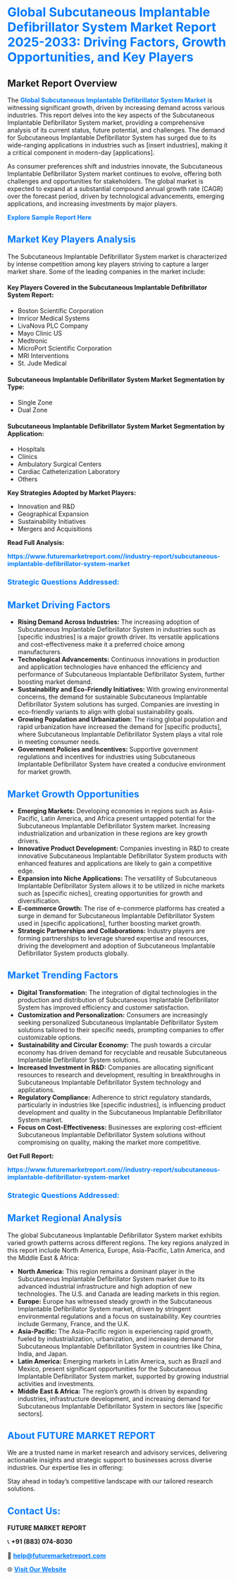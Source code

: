 <h1 style="color: #007BFF;">Global Subcutaneous Implantable Defibrillator System Market Report 2025-2033: Driving Factors, Growth Opportunities, and Key Players</h1>

<section id="overview">
<h2>Market Report Overview</h2>
<p>The <a href="https://www.futuremarketreport.com//industry-report/subcutaneous-implantable-defibrillator-system-market" style="color: #007BFF; text-decoration: none;"><strong>Global Subcutaneous Implantable Defibrillator System Market</strong></a> is witnessing significant growth, driven by increasing demand across various industries. This report delves into the key aspects of the Subcutaneous Implantable Defibrillator System market, providing a comprehensive analysis of its current status, future potential, and challenges. The demand for Subcutaneous Implantable Defibrillator System has surged due to its wide-ranging applications in industries such as [insert industries], making it a critical component in modern-day [applications].</p>
<p>As consumer preferences shift and industries innovate, the Subcutaneous Implantable Defibrillator System market continues to evolve, offering both challenges and opportunities for stakeholders. The global market is expected to expand at a substantial compound annual growth rate (CAGR) over the forecast period, driven by technological advancements, emerging applications, and increasing investments by major players.</p>
</section>

<section id="overview">
<p><a href="https://www.futuremarketreport.com//request-sample/reportId=51885" style="color: #007BFF; text-decoration: none;"><strong>Explore Sample Report Here</strong></a></p>
</section>

<section id="key-players">
<h2 style="color: #007BFF;">Market Key Players Analysis</h2>
<p>The Subcutaneous Implantable Defibrillator System market is characterized by intense competition among key players striving to capture a larger market share. Some of the leading companies in the market include:</p>
<h4>Key Players Covered in the Subcutaneous Implantable Defibrillator System Report:</h4>
<ul><li>Boston Scientific Corporation</li><li>Imricor Medical Systems</li><li>LivaNova PLC Company</li><li>Mayo Clinic US</li><li>Medtronic</li><li>MicroPort Scientific Corporation</li><li>MRI Interventions</li><li>St. Jude Medical</li></ul>
<h4>Subcutaneous Implantable Defibrillator System Market Segmentation by Type:</h4>
<ul><li>Single Zone</li><li>Dual Zone</li></ul>

<h4>Subcutaneous Implantable Defibrillator System Market Segmentation by Application:</h4>
<ul><li>Hospitals</li><li>Clinics</li><li>Ambulatory Surgical Centers</li><li>Cardiac Catheterization Laboratory</li><li>Others</li></ul>
<p><strong>Key Strategies Adopted by Market Players:</strong></p>
<ul>
<li>Innovation and R&D</li>
<li>Geographical Expansion</li>
<li>Sustainability Initiatives</li>
<li>Mergers and Acquisitions</li>
</ul>
</section>

<section>
<p><strong>Read Full Analysis: </strong></p><a href="https://www.futuremarketreport.com//industry-report/subcutaneous-implantable-defibrillator-system-market" style="color: #007BFF; text-decoration: none;"><strong>https://www.futuremarketreport.com//industry-report/subcutaneous-implantable-defibrillator-system-market</strong></a>
<h3 style="color: #007BFF;">Strategic Questions Addressed:</h3>
</section>

<section id="driving-factors">
<h2 style="color: #007BFF;">Market Driving Factors</h2>
<ul>
<li><strong>Rising Demand Across Industries:</strong> The increasing adoption of Subcutaneous Implantable Defibrillator System in industries such as [specific industries] is a major growth driver. Its versatile applications and cost-effectiveness make it a preferred choice among manufacturers.</li>
<li><strong>Technological Advancements:</strong> Continuous innovations in production and application technologies have enhanced the efficiency and performance of Subcutaneous Implantable Defibrillator System, further boosting market demand.</li>
<li><strong>Sustainability and Eco-Friendly Initiatives:</strong> With growing environmental concerns, the demand for sustainable Subcutaneous Implantable Defibrillator System solutions has surged. Companies are investing in eco-friendly variants to align with global sustainability goals.</li>
<li><strong>Growing Population and Urbanization:</strong> The rising global population and rapid urbanization have increased the demand for [specific products], where Subcutaneous Implantable Defibrillator System plays a vital role in meeting consumer needs.</li>
<li><strong>Government Policies and Incentives:</strong> Supportive government regulations and incentives for industries using Subcutaneous Implantable Defibrillator System have created a conducive environment for market growth.</li>
</ul>
</section>

<section id="growth-opportunities">
<h2 style="color: #007BFF;">Market Growth Opportunities</h2>
<ul>
<li><strong>Emerging Markets:</strong> Developing economies in regions such as Asia-Pacific, Latin America, and Africa present untapped potential for the Subcutaneous Implantable Defibrillator System market. Increasing industrialization and urbanization in these regions are key growth drivers.</li>
<li><strong>Innovative Product Development:</strong> Companies investing in R&D to create innovative Subcutaneous Implantable Defibrillator System products with enhanced features and applications are likely to gain a competitive edge.</li>
<li><strong>Expansion into Niche Applications:</strong> The versatility of Subcutaneous Implantable Defibrillator System allows it to be utilized in niche markets such as [specific niches], creating opportunities for growth and diversification.</li>
<li><strong>E-commerce Growth:</strong> The rise of e-commerce platforms has created a surge in demand for Subcutaneous Implantable Defibrillator System used in [specific applications], further boosting market growth.</li>
<li><strong>Strategic Partnerships and Collaborations:</strong> Industry players are forming partnerships to leverage shared expertise and resources, driving the development and adoption of Subcutaneous Implantable Defibrillator System products globally.</li>
</ul>
</section>

<section id="trending-factors">
<h2 style="color: #007BFF;">Market Trending Factors</h2>
<ul>
<li><strong>Digital Transformation:</strong> The integration of digital technologies in the production and distribution of Subcutaneous Implantable Defibrillator System has improved efficiency and customer satisfaction.</li>
<li><strong>Customization and Personalization:</strong> Consumers are increasingly seeking personalized Subcutaneous Implantable Defibrillator System solutions tailored to their specific needs, prompting companies to offer customizable options.</li>
<li><strong>Sustainability and Circular Economy:</strong> The push towards a circular economy has driven demand for recyclable and reusable Subcutaneous Implantable Defibrillator System solutions.</li>
<li><strong>Increased Investment in R&D:</strong> Companies are allocating significant resources to research and development, resulting in breakthroughs in Subcutaneous Implantable Defibrillator System technology and applications.</li>
<li><strong>Regulatory Compliance:</strong> Adherence to strict regulatory standards, particularly in industries like [specific industries], is influencing product development and quality in the Subcutaneous Implantable Defibrillator System market.</li>
<li><strong>Focus on Cost-Effectiveness:</strong> Businesses are exploring cost-efficient Subcutaneous Implantable Defibrillator System solutions without compromising on quality, making the market more competitive.</li>
</ul>
</section>

<section>
<p><strong>Get Full Report: </strong></p><a href="https://www.futuremarketreport.com//industry-report/subcutaneous-implantable-defibrillator-system-market" style="color: #007BFF; text-decoration: none;"><strong>https://www.futuremarketreport.com//industry-report/subcutaneous-implantable-defibrillator-system-market</strong></a>
<h3 style="color: #007BFF;">Strategic Questions Addressed:</h3>
</section>


<section id="regional-analysis">
<h2 style="color: #007BFF;">Market Regional Analysis</h2>
<p>The global Subcutaneous Implantable Defibrillator System market exhibits varied growth patterns across different regions. The key regions analyzed in this report include North America, Europe, Asia-Pacific, Latin America, and the Middle East & Africa:</p>
<ul>
<li><strong>North America:</strong> This region remains a dominant player in the Subcutaneous Implantable Defibrillator System market due to its advanced industrial infrastructure and high adoption of new technologies. The U.S. and Canada are leading markets in this region.</li>
<li><strong>Europe:</strong> Europe has witnessed steady growth in the Subcutaneous Implantable Defibrillator System market, driven by stringent environmental regulations and a focus on sustainability. Key countries include Germany, France, and the U.K.</li>
<li><strong>Asia-Pacific:</strong> The Asia-Pacific region is experiencing rapid growth, fueled by industrialization, urbanization, and increasing demand for Subcutaneous Implantable Defibrillator System in countries like China, India, and Japan.</li>
<li><strong>Latin America:</strong> Emerging markets in Latin America, such as Brazil and Mexico, present significant opportunities for the Subcutaneous Implantable Defibrillator System market, supported by growing industrial activities and investments.</li>
<li><strong>Middle East & Africa:</strong> The region’s growth is driven by expanding industries, infrastructure development, and increasing demand for Subcutaneous Implantable Defibrillator System in sectors like [specific sectors].</li>
</ul>
</section>

<footer>
<h2 style="color: #007BFF;">About FUTURE MARKET REPORT</h2>
<p>We are a trusted name in market research and advisory services, delivering actionable insights and strategic support to businesses across diverse industries. Our expertise lies in offering:</p>

<p>Stay ahead in today’s competitive landscape with our tailored research solutions.</p>

<h2 style="color: #007BFF;">Contact Us:</h2>
<p><strong>FUTURE MARKET REPORT</strong></p>
<p>📞 <strong>+91 (883) 074-8030</strong></p>
<p>📧 <strong><a href="mailto:help@futuremarketreport.com" style="color: #007BFF;">help@futuremarketreport.com</a></strong></p>
<p>🌐 <strong><a href="https://www.futuremarketreport.com/" style="color: #007BFF;">Visit Our Website</a></strong></p>
</footer>